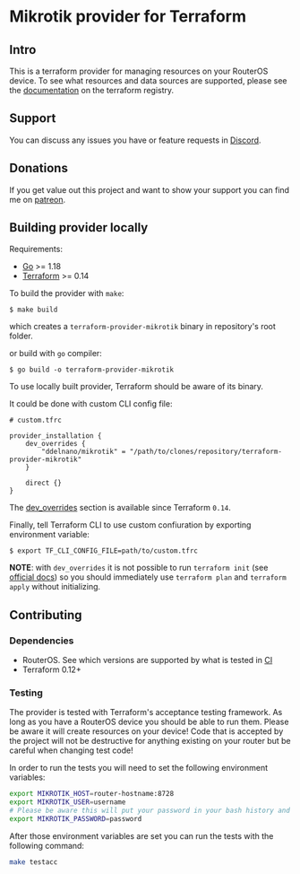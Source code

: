 # Mikrotik provider for Terraform 

## Intro

This is a terraform provider for managing resources on your RouterOS device. To see what resources and data sources are supported, please see the [documentation](https://registry.terraform.io/providers/ddelnano/mikrotik/latest/docs) on the terraform registry.

## Support

You can discuss any issues you have or feature requests in [Discord](https://discord.gg/ZpNq8ez).

## Donations

If you get value out this project and want to show your support you can find me on [patreon](https://www.patreon.com/ddelnano).

## Building provider locally

Requirements:
* [Go](https://go.dev/doc/install) >= 1.18
* [Terraform]() >= 0.14

To build the provider with `make`:
```shell
$ make build
```
which creates a `terraform-provider-mikrotik` binary in repository's root folder.

or build with `go` compiler:
```shell
$ go build -o terraform-provider-mikrotik
```

To use locally built provider, Terraform should be aware of its binary.

It could be done with custom CLI config file:
```hcl
# custom.tfrc

provider_installation {
    dev_overrides {
        "ddelnano/mikrotik" = "/path/to/clones/repository/terraform-provider-mikrotik"
    }

    direct {}
}
```
The [dev_overrides](https://developer.hashicorp.com/terraform/cli/config/config-file#development-overrides-for-provider-developers) section is available since Terraform `0.14`.

Finally, tell Terraform CLI to use custom confiuration by exporting environment variable:
```shell
$ export TF_CLI_CONFIG_FILE=path/to/custom.tfrc
```

**NOTE**: with `dev_overrides` it is not possible to run `terraform init` (see [official docs](https://developer.hashicorp.com/terraform/cli/config/config-file#development-overrides-for-provider-developers)) so you should immediately use `terraform plan` and `terraform apply` without initializing.

## Contributing

### Dependencies
- RouterOS. See which versions are supported by what is tested in [CI](.github/workflows/continuous-integration.yml)
- Terraform 0.12+

### Testing

The provider is tested with Terraform's acceptance testing framework. As long as you have a RouterOS device you should be able to run them. Please be aware it will create resources on your device! Code that is accepted by the project will not be destructive for anything existing on your router but be careful when changing test code!

In order to run the tests you will need to set the following environment variables:
```bash
export MIKROTIK_HOST=router-hostname:8728
export MIKROTIK_USER=username
# Please be aware this will put your password in your bash history and is not safe
export MIKROTIK_PASSWORD=password
```

After those environment variables are set you can run the tests with the following command:
```bash
make testacc
```
